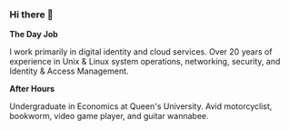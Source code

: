 ### Hi there 👋

<!--
**dmark/dmark** is a ✨ _special_ ✨ repository because its `README.md` (this file) appears on your GitHub profile.

Here are some ideas to get you started:

- 🔭 I’m currently working on ...
- 🌱 I’m currently learning ...
- 👯 I’m looking to collaborate on ...
- 🤔 I’m looking for help with ...
- 💬 Ask me about ...
- 📫 How to reach me: ...
- 😄 Pronouns: ...
- ⚡ Fun fact: ...
-->

__The Day Job__

I work primarily in digital identity and cloud services. Over 20 years of experience in Unix & Linux system operations, networking, security, and Identity & Access Management. 

__After Hours__

Undergraduate in Economics at Queen's University. Avid motorcyclist, bookworm, video game player, and guitar wannabee.
